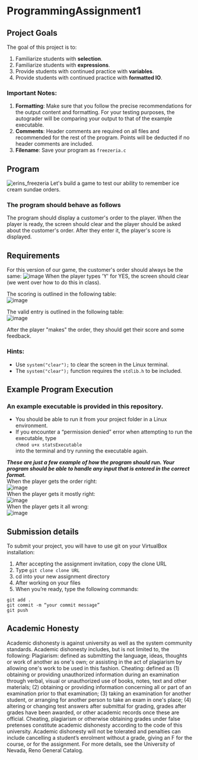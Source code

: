 # ProgrammingAssignment1

## Project Goals
The goal of this project is to:
1.	Familiarize students with **selection**.
2.	Familiarize students with **expressions**.
3.  Provide students with continued practice with **variables**.
4.  Provide students with continued practice with **formatted IO**.

### Important Notes:
1.	**Formatting**: Make sure that you follow the precise recommendations for the output content and formatting. For your testing purposes, the autograder will be comparing your output to that of the example executable.
2.	**Comments**: Header comments are required on all files and recommended for the rest of the program. Points will be deducted if no header comments are included.
3.	**Filename**: Save your program as ```freezeria.c```

## Program
![erins_freezeria](https://github.com/CSE-UNR/cs135-pa2/assets/2504089/f0488b64-b549-4505-9f39-cf808ab3d984)
Let's build a game to test our ability to remember ice cream sundae orders.  

### The program should behave as follows
The program should display a customer's order to the player. When the player is ready, the screen should clear and the player should be asked about the customer's order. After they enter it, the player's score is displayed.

## Requirements
For this version of our game, the customer's order should always be the same:
![image](https://github.com/CSE-UNR/cs135-pa2/assets/2504089/b8ea0715-3838-4f32-818f-b05f9aae8fc1)
When the player types 'Y' for YES, the screen should clear (we went over how to do this in class).  

The scoring is outlined in the following table:  
![image](https://github.com/CSE-UNR/cs135-pa1/assets/2504089/c12eab1b-00c0-410e-9381-e07617a39d07)

The valid entry is outlined in the following table:  
![image](https://github.com/CSE-UNR/cs135-pa2/assets/2504089/82dd6f6c-ef46-45f2-8154-ff02a7f4f755)

After the player "makes" the order, they should get their score and some feedback.

### Hints:
- Use ```system("clear");``` to clear the screen in the Linux terminal.  
- The ```system("clear");``` function requires the ```stdlib.h``` to be included.
  
## Example Program Execution
### An example executable is provided in this repository.
- You should be able to run it from your project folder in a Linux environment. 
- If you encounter a “permission denied” error when attempting to run the executable, type  
```chmod u+x statsExecutable```  
into the terminal and try running the executable again.
 
***These are just a few example of how the program should run. Your program should be able to handle any input that is entered in the correct format.***  
When the player gets the order right:  
![image](https://github.com/CSE-UNR/cs135-pa2/assets/2504089/26368113-0cd9-47a3-a5ee-4439c6a3d862)  
When the player gets it mostly right:  
![image](https://github.com/CSE-UNR/cs135-pa2/assets/2504089/a6e5fb94-2da0-4150-82e1-90f604c5a23c)  
When the player gets it all wrong:  
![image](https://github.com/CSE-UNR/cs135-pa2/assets/2504089/a9cc42be-e2a0-4d6b-a391-b0596e044e2f)

## Submission details
To submit your project, you will have to use git on your VirtualBox installation:
1.	After accepting the assignment invitation, copy the clone URL
2.	Type 
```git clone clone URL```
3.	cd into your new assignment directory
4.	After working on your files
5.	When you’re ready, type the following commands: 
```
git add .
git commit -m “your commit message”
git push
```
## Academic Honesty
Academic dishonesty is against university as well as the system community standards. Academic dishonesty includes, but is not limited to, the following:
Plagiarism: defined as submitting the language, ideas, thoughts or work of another as one's own; or assisting in the act of plagiarism by allowing one's work to be used in this fashion.
Cheating: defined as (1) obtaining or providing unauthorized information during an examination through verbal, visual or unauthorized use of books, notes, text and other materials; (2) obtaining or providing information concerning all or part of an examination prior to that examination; (3) taking an examination for another student, or arranging for another person to take an exam in one's place; (4) altering or changing test answers after submittal for grading, grades after grades have been awarded, or other academic records once these are official.
Cheating, plagiarism or otherwise obtaining grades under false pretenses constitute academic
dishonesty according to the code of this university. Academic dishonesty will not be tolerated and
penalties can include cancelling a student’s enrolment without a grade, giving an F for the course, or for the assignment. For more details, see the University of Nevada, Reno General Catalog.
